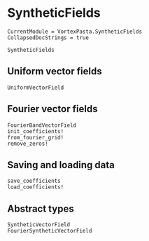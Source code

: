 # SyntheticFields

```@meta
CurrentModule = VortexPasta.SyntheticFields
CollapsedDocStrings = true
```

```@docs
SyntheticFields
```

## Uniform vector fields

```@docs
UniformVectorField
```

## Fourier vector fields

```@docs
FourierBandVectorField
init_coefficients!
from_fourier_grid!
remove_zeros!
```

## Saving and loading data

```@docs
save_coefficients
load_coefficients!
```

## Abstract types

```@docs
SyntheticVectorField
FourierSyntheticVectorField
```
